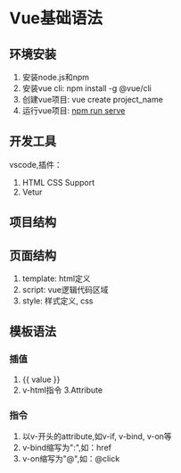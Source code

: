 # Vue基础语法

## 环境安装

1. 安装node.js和npm
2. 安装vue cli: npm install -g @vue/cli
3. 创建vue项目: vue create project_name
4. 运行vue项目: [npm run serve](../images/run.png)

## 开发工具

vscode,插件：

1. HTML CSS Support
2. Vetur

## 项目结构

## 页面结构

1. template: html定义
2. script: vue逻辑代码区域
3. style: 样式定义, css

## 模板语法

### 插值

1. {{ value }}
2. v-html指令
3.Attribute

### 指令

1. 以v-开头的attribute,如v-if, v-bind, v-on等
2. v-bind缩写为":",如：href
3. v-on缩写为"@",如：@click
